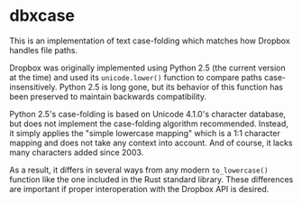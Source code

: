 dbxcase
=======

This is an implementation of text case-folding which matches how Dropbox handles file paths.

Dropbox was originally implemented using Python 2.5 (the current version at the time) and used its
`unicode.lower()` function to compare paths case-insensitively. Python 2.5 is long gone, but its
behavior of this function has been preserved to maintain backwards compatibility.

Python 2.5's case-folding is based on Unicode 4.1.0's character database, but does not implement
the case-folding algorithm recommended. Instead, it simply applies the "simple lowercase mapping"
which is a 1:1 character mapping and does not take any context into account. And of course, it
lacks many characters added since 2003.

As a result, it differs in several ways from any modern `to_lowercase()` function like the one
included in the Rust standard library. These differences are important if proper interoperation
with the Dropbox API is desired.
